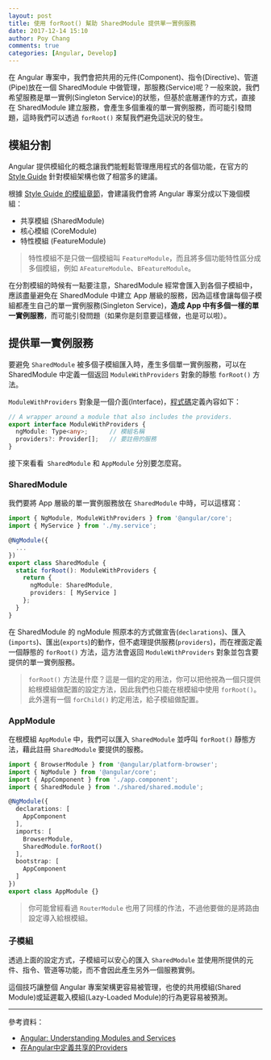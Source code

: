 ```yaml
---
layout: post
title: 使用 forRoot() 幫助 SharedModule 提供單一實例服務
date: 2017-12-14 15:10
author: Poy Chang
comments: true
categories: [Angular, Develop]
---
```

在 Angular 專案中，我們會把共用的元件(Component)、指令(Directive)、管道(Pipe)放在一個 SharedModule 中做管理，那服務(Service)呢？一般來說，我們希望服務是單一實例(Singleton Service)的狀態，但基於底層運作的方式，直接在 SharedModule 建立服務，會產生多個重複的單一實例服務，而可能引發問題，這時我們可以透過 `forRoot()` 來幫我們避免這狀況的發生。

## 模組分割

Angular 提供模組化的概念讓我們能輕鬆管理應用程式的各個功能，在官方的 [Style Guide](https://angular.io/guide/styleguide) 針對模組架構也做了相當多的建議。

根據 [Style Guide 的模組章節](https://angular.io/guide/styleguide#application-structure-and-ngmodules)，會建議我們會將 Angular 專案分成以下幾個模組：

* 共享模組 (SharedModule)
* 核心模組 (CoreModule)
* 特性模組 (FeatureModule)

>特性模組不是只做一個模組叫 `FeatureModule`，而且將多個功能特性區分成多個模組，例如 `AFeatureModule`、`BFeatureModule`。

在分割模組的時候有一點要注意，SharedModule 經常會匯入到各個子模組中，應該盡量避免在 SharedModule 中建立 App 層級的服務，因為這樣會讓每個子模組都產生自己的單一實例服務(Singleton Service)，**造成 App 中有多個一樣的單一實例服務**，而可能引發問題（如果你是刻意要這樣做，也是可以啦）。

## 提供單一實例服務

要避免 `SharedModule` 被多個子模組匯入時，產生多個單一實例服務，可以在 SharedModule 中定義一個返回 `ModuleWithProviders` 對象的靜態 `forRoot()` 方法。

`ModuleWithProviders` 對象是一個介面(Interface)，[程式碼](https://github.com/angular/angular/blob/b7a6f52d59c286ece0512fd407d4b9f2ffd9ae1d/packages/core/src/metadata/ng_module.ts#L18)定義內容如下：

```typescript
// A wrapper around a module that also includes the providers.
export interface ModuleWithProviders {
  ngModule: Type<any>;		// 模組名稱
  providers?: Provider[];	// 要註冊的服務
}
```

接下來看看` SharedModule` 和 `AppModule` 分別要怎麼寫。

### SharedModule

我們要將 App 層級的單一實例服務放在 `SharedModule` 中時，可以這樣寫：

```typescript
import { NgModule, ModuleWithProviders } from '@angular/core';
import { MyService } from './my.service';

@NgModule({
  ...
})
export class SharedModule {
  static forRoot(): ModuleWithProviders {
    return {
      ngModule: SharedModule,
      providers: [ MyService ]
    };
  }
}
``` 

在 SharedModule 的 ngModule 照原本的方式做宣告(`declarations`)、匯入(`imports`)、匯出(`exports`)的動作，但不處理提供服務(`providers`)，而在裡面定義一個靜態的 `forRoot()` 方法，這方法會返回 `ModuleWithProviders` 對象並包含要提供的單一實例服務。

>`forRoot()` 方法是什麼？這是一個約定的用法，你可以把他視為一個只提供給根模組做配置的設定方法，因此我們也只能在根模組中使用 `forRoot()`。此外還有一個 `forChild()` 約定用法，給子模組做配置。

### AppModule

在根模組 `AppModule` 中，我們可以匯入 `SharedModule` 並呼叫 `forRoot()` 靜態方法，藉此註冊 `SharedModule` 要提供的服務。

```typescript
import { BrowserModule } from '@angular/platform-browser';
import { NgModule } from '@angular/core';
import { AppComponent } from './app.component';
import { SharedModule } from './shared/shared.module';

@NgModule({
  declarations: [
    AppComponent
  ],
  imports: [
    BrowserModule,
    SharedModule.forRoot()
  ],
  bootstrap: [
    AppComponent
  ]
})
export class AppModule {}
```

>你可能曾經看過 `RouterModule` 也用了同樣的作法，不過他要做的是將路由設定導入給根模組。

### 子模組

透過上面的設定方式，子模組可以安心的匯入 `SharedModule` 並使用所提供的元件、指令、管道等功能，而不會因此產生另外一個服務實例。

這個技巧讓整個 Angular 專案架構更容易被管理，也使的共用模組(Shared Module)或延遲載入模組(Lazy-Loaded Module)的行為更容易被預測。

----------

參考資料：

* [Angular: Understanding Modules and Services](https://medium.com/@michelestieven/organizing-angular-applications-f0510761d65a)
* [在Angular中定義共享的Providers](http://www.bijishequ.com/detail/460120)

